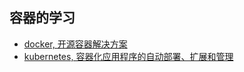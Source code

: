 ## 容器的学习

+ [docker, 开源容器解决方案](https://github.com/HudsonWu/linuxStudying/tree/master/container/docker)
+ [kubernetes, 容器化应用程序的自动部署、扩展和管理](https://github.com/HudsonWu/linuxStudying/tree/master/container/kubernetes)
